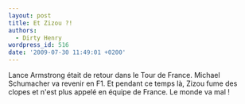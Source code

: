 ```yaml
---
layout: post
title: Et Zizou ?!
authors:
  - Dirty Henry
wordpress_id: 516
date: '2009-07-30 11:49:01 +0200'
---
```

Lance Armstrong était de retour dans le Tour de France. Michael Schumacher va revenir en F1. Et pendant ce temps là, Zizou fume des clopes et n'est plus appelé en équipe de France. Le monde va mal !
